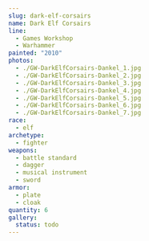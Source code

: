 ```yaml
---
slug: dark-elf-corsairs
name: Dark Elf Corsairs
line:
  - Games Workshop
  - Warhammer
painted: "2010"
photos:
  - ./GW-DarkElfCorsairs-Dankel_1.jpg
  - ./GW-DarkElfCorsairs-Dankel_2.jpg
  - ./GW-DarkElfCorsairs-Dankel_3.jpg
  - ./GW-DarkElfCorsairs-Dankel_4.jpg
  - ./GW-DarkElfCorsairs-Dankel_5.jpg
  - ./GW-DarkElfCorsairs-Dankel_6.jpg
  - ./GW-DarkElfCorsairs-Dankel_7.jpg
race:
  - elf
archetype:
  - fighter
weapons:
  - battle standard
  - dagger
  - musical instrument
  - sword
armor:
  - plate
  - cloak
quantity: 6
gallery:
  status: todo
---
```

